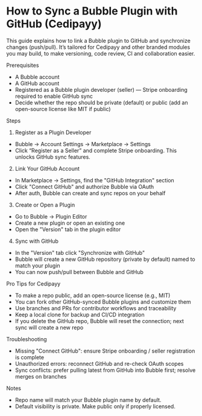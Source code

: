 # How to Sync a Bubble Plugin with GitHub (Cedipayy)

This guide explains how to link a Bubble plugin to GitHub and synchronize changes (push/pull). It’s tailored for Cedipayy and other branded modules you may build, to make versioning, code review, CI and collaboration easier.

Prerequisites
- A Bubble account
- A GitHub account
- Registered as a Bubble plugin developer (seller) — Stripe onboarding required to enable GitHub sync
- Decide whether the repo should be private (default) or public (add an open-source license like MIT if public)

Steps

1) Register as a Plugin Developer
- Bubble → Account Settings → Marketplace → Settings
- Click “Register as a Seller” and complete Stripe onboarding. This unlocks GitHub sync features.

2) Link Your GitHub Account
- In Marketplace → Settings, find the "GitHub Integration" section
- Click "Connect GitHub" and authorize Bubble via OAuth
- After auth, Bubble can create and sync repos on your behalf

3) Create or Open a Plugin
- Go to Bubble → Plugin Editor
- Create a new plugin or open an existing one
- Open the "Version" tab in the plugin editor

4) Sync with GitHub
- In the "Version" tab click "Synchronize with GitHub"
- Bubble will create a new GitHub repository (private by default) named to match your plugin
- You can now push/pull between Bubble and GitHub

Pro Tips for Cedipayy
- To make a repo public, add an open-source license (e.g., MIT)
- You can fork other GitHub-synced Bubble plugins and customize them
- Use branches and PRs for contributor workflows and traceability
- Keep a local clone for backup and CI/CD integration
- If you delete the GitHub repo, Bubble will reset the connection; next sync will create a new repo

Troubleshooting
- Missing "Connect GitHub": ensure Stripe onboarding / seller registration is complete
- Unauthorized errors: reconnect GitHub and re-check OAuth scopes
- Sync conflicts: prefer pulling latest from GitHub into Bubble first; resolve merges on branches

Notes
- Repo name will match your Bubble plugin name by default.
- Default visibility is private. Make public only if properly licensed.